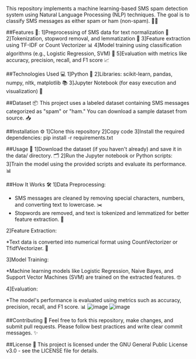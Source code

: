 This repository implements a machine learning-based SMS spam detection system using Natural Language Processing (NLP) techniques. The goal is to classify SMS messages as either spam or ham (non-spam). 🚫📩

##Features 🌟:
1]Preprocessing of SMS data for text normalization 🔧
2]Tokenization, stopword removal, and lemmatization 🧹
3]Feature extraction using TF-IDF or Count Vectorizer 📊
4]Model training using classification algorithms (e.g., Logistic Regression, SVM) 🤖
5]Evaluation with metrics like accuracy, precision, recall, and F1 score 📈

##Technologies Used 💻
1]Python 🐍
2]Libraries: scikit-learn, pandas, numpy, nltk, matplotlib 📚
3]Jupyter Notebook (for easy execution and visualization) 📓

##Dataset 📦
This project uses a labeled dataset containing SMS messages categorized as "spam" or "ham." You can download a sample dataset from source. 📥


##Installation ⚙️
1]Clone this repository
2]Copy code
3]Install the required dependencies:
      pip install -r requirements.txt

##Usage 🚀
1]Download the dataset (if you haven't already) and save it in the data/ directory. 🗂️
2]Run the Jupyter notebook or Python scripts:
3]Train the model using the provided scripts and evaluate its performance. 📊

##How It Works 🛠️
1]Data Preprocessing:

   * SMS messages are cleaned by removing special characters, numbers, and converting text to lowercase. ✂️
   * Stopwords are removed, and text is tokenized and lemmatized for better feature extraction. 🧠

2]Feature Extraction:

  *Text data is converted into numerical format using CountVectorizer or TfidfVectorizer. 🔢

3]Model Training:

   *Machine learning models like Logistic Regression, Naive Bayes, and Support Vector Machines (SVM) are trained on the extracted features. 🤓

4]Evaluation:

  *The model's performance is evaluated using metrics such as accuracy, precision, recall, and F1 score. 📊
  ![image](https://github.com/user-attachments/assets/7517c974-6ac2-4941-b82d-c9c0a066e0ab)
![image](https://github.com/user-attachments/assets/ed8def5e-6786-42f1-9713-479b973e61d1)


##Contributing 🤝
Feel free to fork this repository, make changes, and submit pull requests. Please follow best practices and write clear commit messages. ✨

##License 📄
This project is licensed under the GNU General Public License v3.0 - see the LICENSE file for details.
